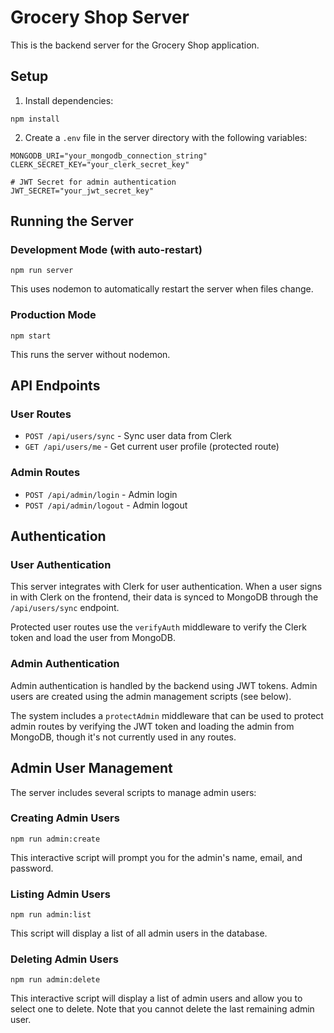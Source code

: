 # Grocery Shop Server

This is the backend server for the Grocery Shop application.

## Setup

1. Install dependencies:
```
npm install
```

2. Create a `.env` file in the server directory with the following variables:
```
MONGODB_URI="your_mongodb_connection_string"
CLERK_SECRET_KEY="your_clerk_secret_key"

# JWT Secret for admin authentication
JWT_SECRET="your_jwt_secret_key"
```

## Running the Server

### Development Mode (with auto-restart)

```
npm run server
```

This uses nodemon to automatically restart the server when files change.

### Production Mode

```
npm start
```

This runs the server without nodemon.

## API Endpoints

### User Routes

- `POST /api/users/sync` - Sync user data from Clerk
- `GET /api/users/me` - Get current user profile (protected route)

### Admin Routes

- `POST /api/admin/login` - Admin login
- `POST /api/admin/logout` - Admin logout

## Authentication

### User Authentication

This server integrates with Clerk for user authentication. When a user signs in with Clerk on the frontend, their data is synced to MongoDB through the `/api/users/sync` endpoint.

Protected user routes use the `verifyAuth` middleware to verify the Clerk token and load the user from MongoDB.

### Admin Authentication

Admin authentication is handled by the backend using JWT tokens. Admin users are created using the admin management scripts (see below).

The system includes a `protectAdmin` middleware that can be used to protect admin routes by verifying the JWT token and loading the admin from MongoDB, though it's not currently used in any routes.

## Admin User Management

The server includes several scripts to manage admin users:

### Creating Admin Users

```
npm run admin:create
```

This interactive script will prompt you for the admin's name, email, and password.

### Listing Admin Users

```
npm run admin:list
```

This script will display a list of all admin users in the database.

### Deleting Admin Users

```
npm run admin:delete
```

This interactive script will display a list of admin users and allow you to select one to delete. Note that you cannot delete the last remaining admin user.
